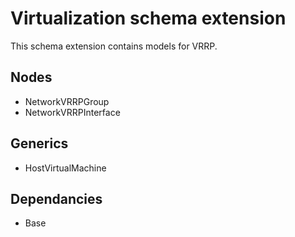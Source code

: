 # Virtualization schema extension

This schema extension contains models for VRRP.

## Nodes

- NetworkVRRPGroup
- NetworkVRRPInterface

## Generics

- HostVirtualMachine

## Dependancies

- Base
